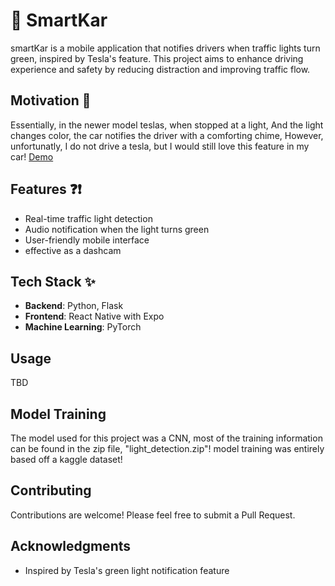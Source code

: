 # 🚗 SmartKar

smartKar is a mobile application that notifies drivers when traffic lights turn green, inspired by Tesla's feature. This project aims to enhance driving experience and safety by reducing distraction and improving traffic flow.

## Motivation 💪

Essentially, in the newer model teslas, when stopped at a light, And the light changes color, the car notifies the driver with a comforting chime, However, unfortunatly, I do not drive a tesla, but I would still love this feature in my car!
[Demo](https://www.youtube.com/shorts/g8TijB9DVPg)

## Features ❓❗

- Real-time traffic light detection
- Audio notification when the light turns green
- User-friendly mobile interface
- effective as a dashcam

## Tech Stack ✨

- **Backend**: Python, Flask
- **Frontend**: React Native with Expo
- **Machine Learning**: PyTorch

## Usage

TBD

## Model Training

The model used for this project was a CNN, most of the training information can be found in the zip file, "light_detection.zip"! model training was entirely based off a kaggle dataset!

## Contributing

Contributions are welcome! Please feel free to submit a Pull Request.

## Acknowledgments

- Inspired by Tesla's green light notification feature
